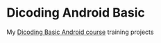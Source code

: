 # Dicoding Android Basic

My [Dicoding Basic Android course](https://www.dicoding.com/academies/51) training projects
